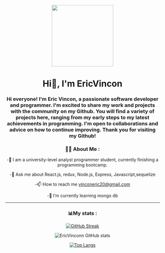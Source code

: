 
<div id="header" align= "center">
  <img src="https://media.giphy.com/media/MT5UUV1d4CXE2A37Dg/giphy.gif" width="200"/>
  <h1 align="center"> Hi👋, I'm EricVincon</h1>
  <h3 align="center"> Hi everyone! I'm Eric Vincon, a passionate software developer and programmer. I'm excited to share my work and projects with the community on my Github. You will find a variety of projects here, ranging from my early steps to my latest achievements in programming. I'm open to collaborations and advice on how to continue improving. Thank you for visiting my Github! </h3>
</div<

---
### 👨‍💻 About Me :
-📝 I am a university-level analyst programmer student, currently finishing a programming bootcamp.

-💬 Ask me about React.js, redux, Node.js, Express, Javascript,sequelize

-📫 How to reach me vinconeric20@gmail.com

-🌱 I’m currently learning mongo db

---
### 📊My stats :
[![GitHub Streak](https://streak-stats.demolab.com?user=EricVincon&theme=vue-dark&date_format=M%20j%5B%2C%20Y%5D)](https://git.io/streak-stats)

![EricVinconn GitHub stats](https://github-readme-stats.vercel.app/api?username=EricVincon&show_icons=true&theme=radical)

[![Top Langs](https://github-readme-stats.vercel.app/api/top-langs/?username=EricVincon&layout=compact)](https://github.com/anuraghazra/github-readme-stats)
